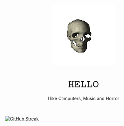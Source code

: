 <p align="center">
  <img src="skull.gif" />
</p>

<h1 align="center">𝙷𝙴𝙻𝙻𝙾</h1>
<p align="center">I like Computers, Music and Horror </p>
<br>
<br>
<a href="https://git.io/streak-stats"><img src="https://streak-stats.demolab.com?user=kaiky-ferreira&theme=highcontrast&hide_border=true&short_numbers=true&date_format=j%2Fn%5B%2FY%5D&mode=weekly" alt="GitHub Streak" /></a>
